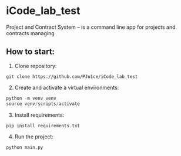 # iCode_lab_test
 Project and Contract System – is a command line app for projects and contracts managing
 ## How to start:
  1. Clone repository:  
   ```
   git clone https://github.com/PJu1ce/iCode_lab_test
   ```  
  2. Create and activate a virtual environments:  
   ```python
   python -m venv venv
   source venv/scripts/activate
   ```
  3. Install requirements:
   ```
   pip install requirements.txt
   ```
  4. Run the project:
   ```python
   python main.py
   ```
